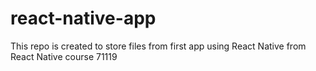 # react-native-app
This repo is created to store files from first app using React Native from React Native course 71119
